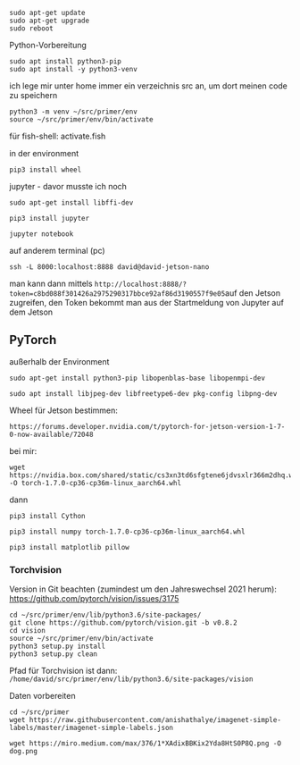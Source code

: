 ```
sudo apt-get update
sudo apt-get upgrade
sudo reboot
```

Python-Vorbereitung
```
sudo apt install python3-pip
sudo apt install -y python3-venv
```

ich lege mir unter home immer ein verzeichnis src an, um dort meinen code zu speichern
```
python3 -m venv ~/src/primer/env
source ~/src/primer/env/bin/activate
```

für fish-shell: activate.fish

in der environment
```
pip3 install wheel
```

jupyter - davor musste ich noch 

```
sudo apt-get install libffi-dev
```

````
pip3 install jupyter
````
```
jupyter notebook
```

auf anderem terminal (pc)
```
ssh -L 8000:localhost:8888 david@david-jetson-nano
```
man kann dann mittels `http://localhost:8888/?token=c8bd088f301426a2975290317bbce92af86d3190557f9e05`auf den Jetson zugreifen, den Token bekommt man aus der Startmeldung von Jupyter auf dem Jetson

## PyTorch

außerhalb der Environment

```
sudo apt-get install python3-pip libopenblas-base libopenmpi-dev

sudo apt install libjpeg-dev libfreetype6-dev pkg-config libpng-dev

```

Wheel für Jetson bestimmen:
```
https://forums.developer.nvidia.com/t/pytorch-for-jetson-version-1-7-0-now-available/72048
```
 bei mir:
 ```
wget https://nvidia.box.com/shared/static/cs3xn3td6sfgtene6jdvsxlr366m2dhq.whl -O torch-1.7.0-cp36-cp36m-linux_aarch64.whl
```

dann
```
pip3 install Cython

pip3 install numpy torch-1.7.0-cp36-cp36m-linux_aarch64.whl

pip3 install matplotlib pillow
```

### Torchvision

Version in Git beachten (zumindest um den Jahreswechsel 2021 herum): https://github.com/pytorch/vision/issues/3175


```
cd ~/src/primer/env/lib/python3.6/site-packages/
git clone https://github.com/pytorch/vision.git -b v0.8.2
cd vision
source ~/src/primer/env/bin/activate
python3 setup.py install
python3 setup.py clean
```

Pfad für Torchvision ist dann: `/home/david/src/primer/env/lib/python3.6/site-packages/vision`

Daten vorbereiten
```
cd ~/src/primer
wget https://raw.githubusercontent.com/anishathalye/imagenet-simple-labels/master/imagenet-simple-labels.json

wget https://miro.medium.com/max/376/1*XAdixBBKix2Yda8HtS0P8Q.png -O dog.png
```



